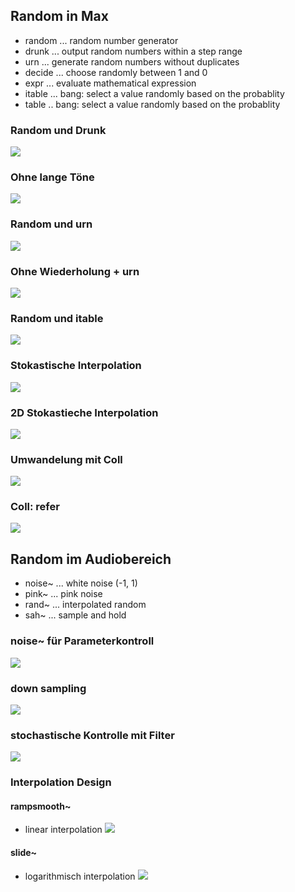 ## Random in Max
- random ... random number generator
- drunk ... output random numbers within a step range
- urn ... generate random numbers without duplicates
- decide ... choose randomly between 1 and 0
- expr ... evaluate mathematical expression
- itable ... bang: select a value randomly based on the probablity
- table .. bang: select a value randomly based on the probablity

### Random und Drunk
![](k5/drunk.png)

### Ohne lange Töne

![](K5/norep.png)

### Random und urn
![](k5/urn.png)

### Ohne Wiederholung + urn
![](K5/norepurn.png)

### Random und itable
![](K5/itable.png)

### Stokastische Interpolation
![](K5/statisch.png)

### 2D Stokastieche Interpolation
![](K5/2d.png)

### Umwandelung mit Coll
![](K5/coll.png)

### Coll: refer
![](K5/refer.png)


## Random im Audiobereich

- noise~ ... white noise (-1, 1)
- pink~ ... pink noise
- rand~ ... interpolated random
- sah~ ... sample and hold


### noise~ für Parameterkontroll
![](K5/noise.png)


### down sampling
![](K5/ds.png)


### stochastische Kontrolle mit Filter
![](K5/filter.png)


### Interpolation Design

#### rampsmooth~ 
- linear interpolation
![](K5/ramp.png)

#### slide~
- logarithmisch interpolation
![](K5/slide.png)







